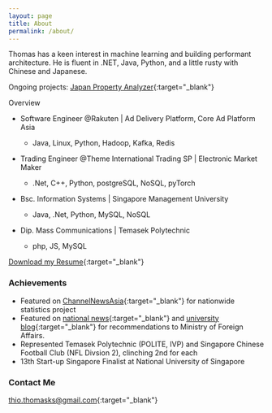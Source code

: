 ```yaml
---
layout: page
title: About
permalink: /about/
---
```

Thomas has a keen interest in machine learning and building performant architecture. He is fluent in .NET, Java, Python, and a little rusty with Chinese and Japanese.

Ongoing projects: 
[Japan Property Analyzer](https://japan-property.herokuapp.com/){:target="_blank"}

Overview
- Software Engineer @Rakuten | Ad Delivery Platform, Core Ad Platform Asia
	- Java, Linux, Python, Hadoop, Kafka, Redis

- Trading Engineer @Theme International Trading SP | Electronic Market Maker
	- .Net, C++, Python, postgreSQL, NoSQL, pyTorch

- Bsc. Information Systems | Singapore Management University
	- Java, .Net, Python, MySQL, NoSQL

- Dip. Mass Communications | Temasek Polytechnic
	- php, JS, MySQL

[Download my Resume](/Thomas_Resume.pdf){:target="_blank"}

### Achievements
- Featured on [ChannelNewsAsia](https://www.straitstimes.com/singapore/eat-drink-but-maybe-give-the-toilet-a-miss){:target="_blank"} for nationwide statistics project
- Featured on [national news](https://www.8world.com/news/singapore/article/20170524-sg-smumfa-tech-53646){:target="_blank"} and [university blog](https://news.smu.edu.sg/news/2017/05/26/smu-students-suggest-speedier-and-more-streamlined-processes-eregister-ministry){:target="_blank"} for recommendations to Ministry of Foreign Affairs.
- Represented Temasek Polytechnic (POLITE, IVP) and Singapore Chinese Football Club (NFL Divsion 2), clinching 2nd for each
- 13th Start-up Singapore Finalist at National University of Singapore

### Contact Me
[thio.thomasks@gmail.com](mailto:thio.thomasks@gmail.com){:target="_blank"}

